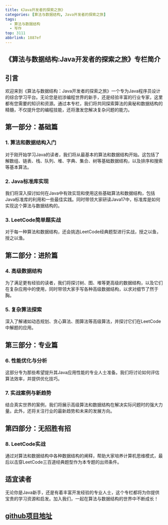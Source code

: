 ```yaml
---
title: 《Java开发者的探索之旅》
categories: [算法与数据结构, Java开发者的探索之旅]
tags:
  - 算法与数据结构
  - 写作
top: 3111
abbrlink: 1887ef
---
```


## 《算法与数据结构:Java开发者的探索之旅》专栏简介

## 引言

欢迎来到《算法与数据结构：Java开发者的探索之旅》一个专为Java程序员设计的综合学习平台。无论您是初涉编程世界的新手，还是经验丰富的行业专家，这里都有您需要的知识和资源。通过本专栏，我们将共同探索算法的奥秘和数据结构的精髓，不仅提升您的编程技能，还将激发您解决复杂问题的能力。

## 第一部分：基础篇

### 1. 算法和数据结构入门

对于刚开始学习Java的读者，我们将从最基本的算法和数据结构开始。这包括了解数组、链表、栈、队列、堆、字典、集合、树等基础数据结构，以及排序和搜索等基本算法。

<!-- more -->

### 2. Java标准库实现

我们将深入探讨如何在Java中有效实现和使用这些基础算法和数据结构，包括Java标准库的利用和一些最佳实践。同时带领大家研读Java17中，标准库是如何实现这个算法与数据结构的。

### 3. LeetCode简单题实战

对于每一种算法和数据结构，还会挑选LeetCode经典题型进行实战，授之以鱼，授之以渔。

## 第二部分：进阶篇

### 4. 高级数据结构

为了满足更有经验的读者，我们将探讨树、图、堆等更高级的数据结构，以及它们在复杂应用中的使用，同时带领大家手写各种高级数据结构，以求对细节了然于胸。

### 5. 复杂算法探索

深入了解诸如动态规划、贪心算法、图算法等高级算法，并探讨它们在LeetCode中解题的应用。

## 第三部分：专业篇

### 6. 性能优化与分析

这部分专为那些希望提升其Java应用性能的专业人士准备。我们将讨论如何评估算法效率，并提供优化技巧。

### 7. 实战案例与新趋势

结合真实世界的案例，我们将展示高级算法和数据结构在解决实际问题时的强大力量。此外，还将关注行业的最新趋势和未来的发展方向。

## 第四部分：无招胜有招

### 8. LeetCode实战

通过对算法和数据结构中各种数据结构的阐释，帮助大家培养计算机思维模式，最后以击穿LeetCode三百道经典题型作为本专题的出师条件。

## **适宜读者**

无论你是Java新手，还是有着丰富开发经验的专业人士，这个专栏都将为你提供宝贵的学习资源和启发。加入我们，一起在算法与数据结构的世界中不断成长！

## [github项目地址](https://github.com/nadav-cheung/algorithm)

